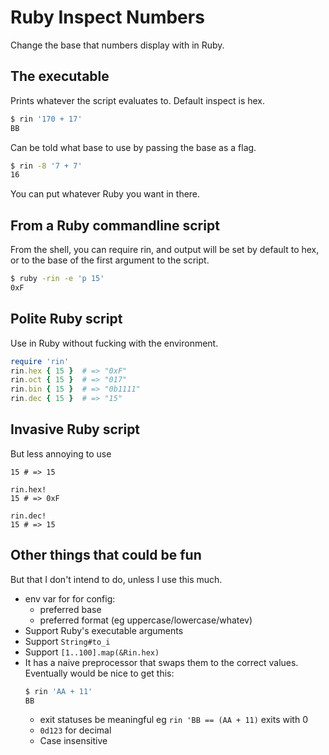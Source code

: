 Ruby Inspect Numbers
====================

Change the base that numbers display with in Ruby.


The executable
--------------

Prints whatever the script evaluates to.
Default inspect is hex.

```sh
$ rin '170 + 17'
BB
```

Can be told what base to use by passing the base as a flag.

```sh
$ rin -8 '7 + 7'
16
```

You can put whatever Ruby you want in there.

From a Ruby commandline script
------------------------------

From the shell, you can require rin, and output will be set by default to hex,
or to the base of the first argument to the script.

```sh
$ ruby -rin -e 'p 15'
0xF
```


Polite Ruby script
------------------

Use in Ruby without fucking with the environment.

```ruby
require 'rin'
rin.hex { 15 }  # => "0xF"
rin.oct { 15 }  # => "017"
rin.bin { 15 }  # => "0b1111"
rin.dec { 15 }  # => "15"
```


Invasive Ruby script
--------------------

But less annoying to use

```
15 # => 15

rin.hex!
15 # => 0xF

rin.dec!
15 # => 15
```

Other things that could be fun
------------------------------

But that I don't intend to do,
unless I use this much.

* env var for for config:
  * preferred base
  * preferred format (eg uppercase/lowercase/whatev)
* Support Ruby's executable arguments
* Support `String#to_i`
* Support `[1..100].map(&Rin.hex)`
* It has a naive preprocessor that swaps them to the correct values.
  Eventually would be nice to get this:
  ```sh
  $ rin 'AA + 11'
  BB
  ```
  * exit statuses be meaningful
    eg `rin 'BB == (AA + 11)` exits with 0
  * `0d123` for decimal
  * Case insensitive
